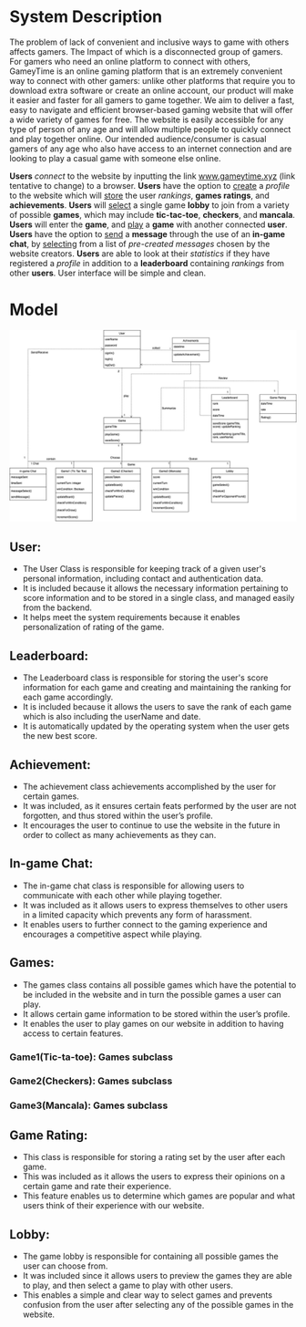 # System Description

   The problem of lack of convenient and inclusive ways to game with others affects gamers. The Impact of which is a disconnected group of gamers. For gamers who need an online platform to connect with others, GameyTime is an online gaming platform that is an extremely convenient way to connect with other gamers: unlike other platforms that require you to download extra software or create an online account, our product will make it easier and faster for all gamers to game together. We aim to deliver a fast, easy to navigate and efficient browser-based gaming website that will offer a wide variety of games for free. The website is easily accessible for any type of person of any age and will allow multiple people to quickly connect and play together online. Our intended audience/consumer is casual gamers of any age who also have access to an internet connection and are looking to play a casual game with someone else online.

   **Users** *connect* to the website by inputting the link www.gameytime.xyz (link tentative to change) to a browser. **Users** have the option to <ins>create</ins> a *profile* to the website which will <ins>store</ins> the user *rankings*, **games ratings**, and **achievements**. **Users** will <ins>select</ins> a single game **lobby** to join from a variety of possible **games**, which may include **tic-tac-toe**, **checkers**, and **mancala**. **Users** will enter the **game**, and <ins>play</ins> a **game** with another connected **user**. **Users** have the option to <ins>send</ins> a **message** through the use of an **in-game chat**, by <ins>selecting</ins> from a list of *pre-created messages* chosen by the website creators. **Users** are able to look at their *statistics* if they have registered a *profile* in addition to a **leaderboard** containing *rankings* from other **users**. User interface will be simple and clean.

# Model
![This is a UML case diagram png](/Images/gameytime-classdiagram-v2.jpg)

## User:
- The User Class is responsible for keeping track of a given user's personal information, including contact and authentication data.
- It is included because it allows the necessary information pertaining to score information and to be stored in a single class, and managed easily from the backend.
- It helps meet the system requirements because it enables personalization of rating of the game.

## Leaderboard:
- The Leaderboard class is responsible for storing the user's score information for each game and creating and maintaining the ranking for each game accordingly.
- It is included because it allows the users to save the rank of each game which is also including the userName and date.
- It is automatically updated by the operating system when the user gets the new best score.

## Achievement: 

- The achievement class achievements accomplished by the user for certain games.
- It was included, as it ensures certain feats performed by the user are not forgotten, and thus stored within the user’s profile.
- It encourages the user to continue to use the website in the future in order to collect as many achievements as they can.

## In-game Chat:

- The in-game chat class is responsible for allowing users to communicate with each other while playing together.
- It was included as it allows users to express themselves to other users in a limited capacity which prevents any form of harassment. 
- It enables users to further connect to the gaming experience and encourages a competitive aspect while playing.

## Games:

- The games class contains all possible games which have the potential to be included in the website and in turn the possible games a user can play.
- It allows certain game information to be stored within the user’s profile.
- It enables the user to play games on our website in addition to having access to certain features.

### Game1(Tic-ta-toe): Games subclass
### Game2(Checkers): Games subclass
### Game3(Mancala): Games subclass 


## Game Rating: 

- This class is responsible for storing a rating set by the user after each game.
- This was included as it allows the users to express their opinions on a certain game and rate their experience. 
- This feature enables us to determine which games are popular and what users think of their experience with our website.

## Lobby:

- The game lobby is responsible for containing all possible games the user can choose from.
- It was included since it allows users to preview the games they are able to play, and then select a game to play with other users.
- This enables a simple and clear way to select games and prevents confusion from the user after selecting any of the possible games in the website. 

